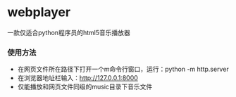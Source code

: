 # webplayer
一款仅适合python程序员的html5音乐播放器

### 使用方法
* 在网页文件所在路径下打开一个m命令行窗口，运行：python -m http.server
* 在浏览器地址栏输入：http://127.0.0.1:8000
* 仅能播放和网页文件同级的music目录下音乐文件




